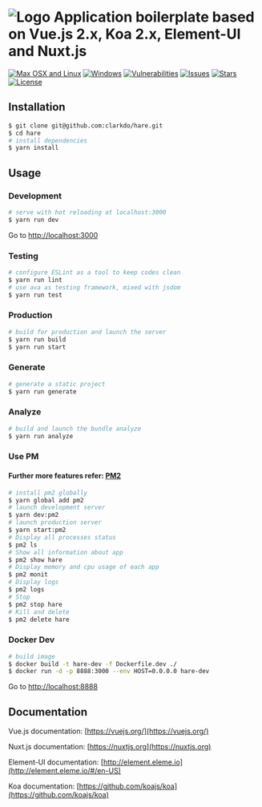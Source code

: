 # ![Logo](http://clarkdo.github.io/public/img/hare-logo-blue.svg) Application boilerplate based on Vue.js 2.x, Koa 2.x, Element-UI and Nuxt.js

[![Max OSX and Linux](https://travis-ci.org/clarkdo/hare.svg?branch=master)](https://travis-ci.org/clarkdo/hare)
[![Windows](https://ci.appveyor.com/api/projects/status/16eua6xnlnwxqomp?svg=true)](https://ci.appveyor.com/project/clarkdo/hare)
[![Vulnerabilities](https://snyk.io/test/github/clarkdo/hare/badge.svg)](https://snyk.io/test/github/clarkdo/hare)
[![Issues](https://img.shields.io/github/issues/clarkdo/hare.svg)](https://github.com/clarkdo/hare/issues)
[![Stars](https://img.shields.io/github/stars/clarkdo/hare.svg)](https://github.com/clarkdo/hare/stargazers)
[![License](https://img.shields.io/badge/license-MIT-blue.svg)](https://raw.githubusercontent.com/clarkdo/hare/master/LICENSE)

## Installation

``` bash
$ git clone git@github.com:clarkdo/hare.git
$ cd hare
# install dependencies
$ yarn install
```

## Usage

### Development

``` bash
# serve with hot reloading at localhost:3000
$ yarn run dev
```

Go to [http://localhost:3000](http://localhost:3000)

### Testing

``` bash
# configure ESLint as a tool to keep codes clean
$ yarn run lint
# use ava as testing framework, mixed with jsdom
$ yarn run test
```

### Production

``` bash
# build for production and launch the server
$ yarn run build
$ yarn run start
```

### Generate

``` bash
# generate a static project
$ yarn run generate
```

### Analyze

``` bash
# build and launch the bundle analyze
$ yarn run analyze
```

### Use PM

#### Further more features refer: [PM2](https://github.com/Unitech/pm2)

``` bash
# install pm2 globally
$ yarn global add pm2
# launch development server
$ yarn dev:pm2
# launch production server
$ yarn start:pm2
# Display all processes status
$ pm2 ls
# Show all information about app
$ pm2 show hare
# Display memory and cpu usage of each app
$ pm2 monit
# Display logs
$ pm2 logs
# Stop
$ pm2 stop hare
# Kill and delete
$ pm2 delete hare
```

### Docker Dev

``` bash
# build image
$ docker build -t hare-dev -f Dockerfile.dev ./
$ docker run -d -p 8888:3000 --env HOST=0.0.0.0 hare-dev
```

Go to [http://localhost:8888](http://localhost:8888)

## Documentation

Vue.js documentation: [https://vuejs.org/](https://vuejs.org/)

Nuxt.js documentation: [https://nuxtjs.org](https://nuxtjs.org)

Element-UI documentation: [http://element.eleme.io](http://element.eleme.io/#/en-US)

Koa documentation: [https://github.com/koajs/koa](https://github.com/koajs/koa)
